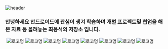 ![header](https://capsule-render.vercel.app/api?type=wave&color=auto&height=300&section=header&text=DragoneChoi&fontSize=90)

### 안녕하세요 안드로이드에 관심이 생겨 학습하며 개별 프로젝트및 협업을 해본 자료 등 올려놓는 최용석의 저장소 입니다.
  
![](  )    ![로고명](https://img.shields.io/badge/코틀린-violet.svg?&style=for-the-badge&logo=Kotlin&logoColor=%123456) ![로고명](https://img.shields.io/badge/Android-Green.svg?&style=for-the-badge&logo=Android&logoColor=%123456) ![로고명](https://img.shields.io/badge/JAVA-black.svg?&style=for-the-badge&logo=java&logoColor=%123456) ![로고명](https://img.shields.io/badge/C-yellow.svg?&style=for-the-badge&logo=c&logoColor=%123456) ![로고명](https://img.shields.io/badge/Javascript-pink.svg?&style=for-the-badge&logo=javaScript&logoColor=%123456) ![로고명](https://img.shields.io/badge/PHP-gray.svg?&style=for-the-badge&logo=PHP&logoColor=%123456) ![로고명](https://img.shields.io/badge/HTML-brown.svg?&style=for-the-badge&logo=html5&logoColor=%123456) ![로고명](https://img.shields.io/badge/C++-white.svg?&style=for-the-badge&logo=c++&logoColor=%1125ab)



